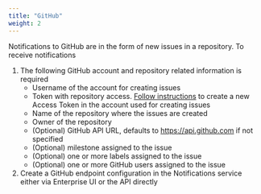 ```yaml
---
title: "GitHub"
weight: 2
---
```


Notifications to GitHub are in the form of new issues in a repository. To receive notifications

1. The following GitHub account and repository related information is required
    * Username of the account for creating issues
    * Token with repository access. [Follow instructions](https://help.github.com/en/github/authenticating-to-github/creating-a-personal-access-token-for-the-command-line#creating-a-token) to create a new Access Token in the account used for creating issues  
    * Name of the repository where the issues are created
    * Owner of the repository 
    * (Optional) GitHub API URL, defaults to https://api.github.com if not specified
    * (Optional) milestone assigned to the issue
    * (Optional) one or more labels assigned to the issue
    * (Optional) one or more GitHub users assigned to the issue 
2. Create a GitHub endpoint configuration in the Notifications service either via Enterprise UI or the API directly

